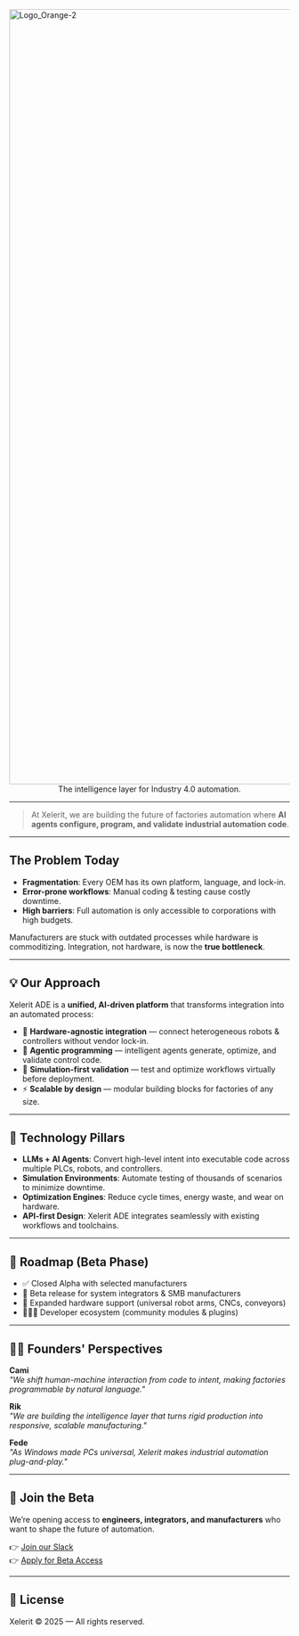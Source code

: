 
<img width="3087" height="1391" alt="Logo_Orange-2" src="https://github.com/user-attachments/assets/95400b01-27ca-4f3e-99bb-d8c84e2abc3a" />

<div align="center">
  The intelligence layer for Industry 4.0 automation.
</div>

---

> At Xelerit, we are building the future of factories automation where **AI agents configure, program, and validate industrial automation code**.

---

## The Problem Today

- **Fragmentation**: Every OEM has its own platform, language, and lock-in.  
- **Error-prone workflows**: Manual coding & testing cause costly downtime.  
- **High barriers**: Full automation is only accessible to corporations with high budgets.  

Manufacturers are stuck with outdated processes while hardware is commoditizing. Integration, not hardware, is now the **true bottleneck**.

---

## 💡 Our Approach

Xelerit ADE is a **unified, AI-driven platform** that transforms integration into an automated process:  

- 🔗 **Hardware-agnostic integration** — connect heterogeneous robots & controllers without vendor lock-in.  
- 🤖 **Agentic programming** — intelligent agents generate, optimize, and validate control code.  
- 🧪 **Simulation-first validation** — test and optimize workflows virtually before deployment.  
- ⚡ **Scalable by design** — modular building blocks for factories of any size.  

---

## 🔬 Technology Pillars

- **LLMs + AI Agents**: Convert high-level intent into executable code across multiple PLCs, robots, and controllers.  
- **Simulation Environments**: Automate testing of thousands of scenarios to minimize downtime.  
- **Optimization Engines**: Reduce cycle times, energy waste, and wear on hardware.  
- **API-first Design**: Xelerit ADE integrates seamlessly with existing workflows and toolchains.  

---

## 🔮 Roadmap (Beta Phase)

- ✅ Closed Alpha with selected manufacturers  
- 🚀 Beta release for system integrators & SMB manufacturers  
- 🔗 Expanded hardware support (universal robot arms, CNCs, conveyors)  
- 🧑‍🤝‍🧑 Developer ecosystem (community modules & plugins)  

---

## 👨‍💻 Founders' Perspectives

**Cami**  
*"We shift human-machine interaction from code to intent, making factories programmable by natural language."*

**Rik**  
*"We are building the intelligence layer that turns rigid production into responsive, scalable manufacturing."*

**Fede**  
*"As Windows made PCs universal, Xelerit makes industrial automation plug-and-play."*

---

## 🤝 Join the Beta

We’re opening access to **engineers, integrators, and manufacturers** who want to shape the future of automation.  

👉 [Join our Slack](#)  
👉 [Apply for Beta Access](#)  

---

## 📄 License
Xelerit © 2025 — All rights reserved.
